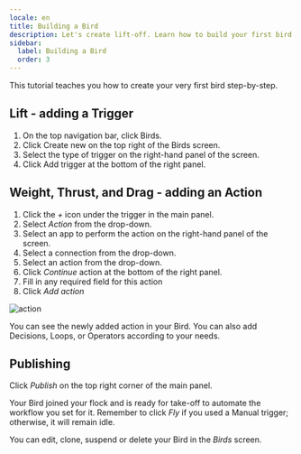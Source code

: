 ```yaml
---
locale: en
title: Building a Bird
description: Let's create lift-off. Learn how to build your first bird.
sidebar:
  label: Building a Bird
  order: 3
---
```


This tutorial teaches you how to create your very first bird step-by-step.

## Lift - adding a Trigger

1. On the top navigation bar, click Birds.
2. Click Create new on the top right of the Birds screen.
3. Select the type of trigger on the right-hand panel of the screen.
4. Click Add trigger at the bottom of the right panel.

## Weight, Thrust, and Drag - adding an Action

1. Click the _+_ icon under the trigger in the main panel.
2. Select _Action_ from the drop-down.
3. Select an app to perform the action on the right-hand panel of the screen.
4. Select a connection from the drop-down.
5. Select an action from the drop-down.
6. Click _Continue_ action at the bottom of the right panel.
7. Fill in any required field for this action
8. Click _Add action_

![action](https://d33v4339jhl8k0.cloudfront.net/docs/assets/64089f6dc6ff3e6ff7fa7c9b/images/641822b79a0fe82b2d574915/file-GmI54OflQj.gif)

You can see the newly added action in your Bird. You can also add Decisions, Loops, or Operators according to your needs.

## Publishing

Click _Publish_ on the top right corner of the main panel.

Your Bird joined your flock and is ready for take-off to automate the workflow you set for it. Remember to click _Fly_ if you used a Manual trigger; otherwise, it will remain idle.

You can edit, clone, suspend or delete your Bird in the _Birds_ screen.
